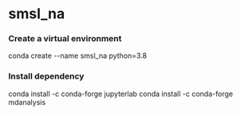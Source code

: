 # smsl_na

### Create a virtual environment
conda create --name smsl_na python=3.8

### Install dependency
conda install -c conda-forge jupyterlab
conda install -c conda-forge mdanalysis